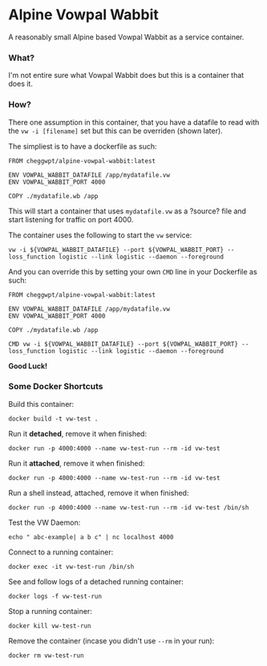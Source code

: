 # Alpine Vowpal Wabbit
A reasonably small Alpine based Vowpal Wabbit as a service container.

### What?

I'm not entire sure what Vowpal Wabbit does but this is a container that does it.

### How?

There one assumption in this container, that you have a datafile to read with the `vw -i [filename]` set but this can be overriden (shown later).

The simpliest is to have a dockerfile as such:

```
FROM cheggwpt/alpine-vowpal-wabbit:latest

ENV VOWPAL_WABBIT_DATAFILE /app/mydatafile.vw
ENV VOWPAL_WABBIT_PORT 4000

COPY ./mydatafile.wb /app
```
This will start a container that uses `mydatafile.vw` as a ?source? file and start listening for traffic on port 4000.

The container uses the following to start the `vw` service: 
```
vw -i ${VOWPAL_WABBIT_DATAFILE} --port ${VOWPAL_WABBIT_PORT} --loss_function logistic --link logistic --daemon --foreground
```

And you can override this by setting your own `CMD` line in your Dockerfile as such:

```
FROM cheggwpt/alpine-vowpal-wabbit:latest

ENV VOWPAL_WABBIT_DATAFILE /app/mydatafile.vw
ENV VOWPAL_WABBIT_PORT 4000

COPY ./mydatafile.wb /app

CMD vw -i ${VOWPAL_WABBIT_DATAFILE} --port ${VOWPAL_WABBIT_PORT} --loss_function logistic --link logistic --daemon --foreground
```
**Good Luck!**


### Some Docker Shortcuts

Build this container:

```
docker build -t vw-test .
```

Run it **detached**, remove it when finished:

```
docker run -p 4000:4000 --name vw-test-run --rm -id vw-test
```

Run it **attached**, remove it when finished:

```
docker run -p 4000:4000 --name vw-test-run --rm -id vw-test
```

Run a shell instead, attached, remove it when finished:

```
docker run -p 4000:4000 --name vw-test-run --rm -id vw-test /bin/sh
```

Test the VW Daemon:

```
echo " abc-example| a b c" | nc localhost 4000
```

Connect to a running container:

```
docker exec -it vw-test-run /bin/sh
```

See and follow logs of a detached running container:

```
docker logs -f vw-test-run
```

Stop a running container:

```
docker kill vw-test-run
```

Remove the container (incase you didn't use `--rm` in your run):

```
docker rm vw-test-run
```
